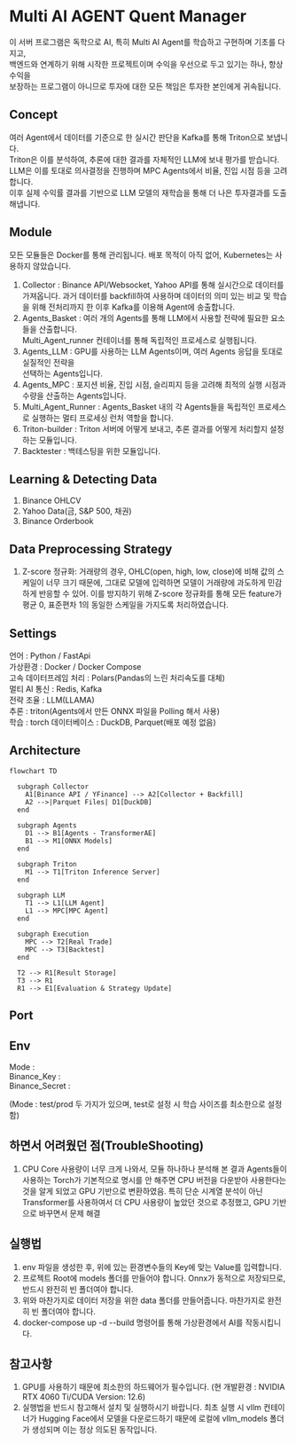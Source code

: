 # Multi AI AGENT Quent Manager

이 서버 프로그램은 독학으로 AI, 특히 Multi AI Agent를 학습하고 구현하며 기초를 다지고,  
백엔드와 연계하기 위해 시작한 프로젝트이며 수익을 우선으로 두고 있기는 하나, 항상 수익을  
보장하는 프로그램이 아니므로 투자에 대한 모든 책임은 투자한 본인에게 귀속됩니다.

## Concept

여러 Agent에서 데이터를 기준으로 한 실시간 판단을 Kafka를 통해 Triton으로 보냅니다.  
Triton은 이를 분석하여, 추론에 대한 결과를 자체적인 LLM에 보내 평가를 받습니다.  
LLM은 이를 토대로 의사결정을 진행하며 MPC Agents에서 비율, 진입 시점 등을 고려합니다.  
이후 실제 수익률 결과를 기반으로 LLM 모델의 재학습을 통해 더 나은 투자결과를 도출해냅니다.

## Module

모든 모듈들은 Docker를 통해 관리됩니다. 배포 목적이 아직 없어, Kubernetes는 사용하지 않았습니다.

1. Collector : Binance API/Websocket, Yahoo API를 통해 실시간으로 데이터를 가져옵니다.
   과거 데이터를 backfill하여 사용하며 데이터의 의미 있는 비교 및 학습을 위해 전처리까지 한 이후
   Kafka를 이용해 Agent에 송출합니다.
2. Agents_Basket : 여러 개의 Agents를 통해 LLM에서 사용할 전략에 필요한 요소들을 산출합니다.  
   Multi_Agent_runner 컨테이너를 통해 독립적인 프로세스로 실행됩니다.
3. Agents_LLM : GPU를 사용하는 LLM Agents이며, 여러 Agents 응답을 토대로 실질적인 전략을  
   선택하는 Agents입니다.
4. Agents_MPC : 포지션 비율, 진입 시점, 슬리피지 등을 고려해 최적의 실행 시점과 수량을 산출하는 Agents입니다.
5. Multi_Agent_Runner : Agents_Basket 내의 각 Agents들을 독립적인 프로세스로 실행하는
   멀티 프로세싱 런처 역할을 합니다.
6. Triton-builder : Triton 서버에 어떻게 보내고, 추론 결과를 어떻게 처리할지 설정하는 모듈입니다.
7. Backtester : 백테스팅을 위한 모듈입니다.

## Learning & Detecting Data

1. Binance OHLCV
2. Yahoo Data(금, S&P 500, 채권)
3. Binance Orderbook

## Data Preprocessing Strategy

1. Z-score 정규화: 거래량의 경우, OHLC(open, high, low, close)에 비해 값의 스케일이 너무 크기 때문에,
   그대로 모델에 입력하면 모델이 거래량에 과도하게 민감하게 반응할 수 있어. 이를 방지하기 위해 Z-score
   정규화를 통해 모든 feature가 평균 0, 표준편차 1의 동일한 스케일을 가지도록 처리하였습니다.

## Settings

언어 : Python / FastApi  
가상환경 : Docker / Docker Compose  
고속 데이터프레임 처리 : Polars(Pandas의 느린 처리속도를 대체)  
멀티 AI 통신 : Redis, Kafka  
전략 조율 : LLM(LLAMA)  
추론 : triton(Agents에서 만든 ONNX 파일을 Polling 해서 사용)  
학습 : torch
데이터베이스 : DuckDB, Parquet(배포 예정 없음)

## Architecture

```mermaid
flowchart TD

  subgraph Collector
    A1[Binance API / YFinance] --> A2[Collector + Backfill]
    A2 -->|Parquet Files| D1[DuckDB]
  end

  subgraph Agents
    D1 --> B1[Agents - TransformerAE]
    B1 --> M1[ONNX Models]
  end

  subgraph Triton
    M1 --> T1[Triton Inference Server]
  end

  subgraph LLM
    T1 --> L1[LLM Agent]
    L1 --> MPC[MPC Agent]
  end

  subgraph Execution
    MPC --> T2[Real Trade]
    MPC --> T3[Backtest]
  end

  T2 --> R1[Result Storage]
  T3 --> R1
  R1 --> E1[Evaluation & Strategy Update]
```

## Port

## Env

Mode :  
Binance_Key :  
Binance_Secret :

(Mode : test/prod 두 가지가 있으며, test로 설정 시 학습 사이즈를 최소한으로 설정함)

## 하면서 어려웠던 점(TroubleShooting)

1. CPU Core 사용량이 너무 크게 나와서, 모듈 하나하나 분석해 본 결과 Agents들이 사용하는 Torch가 기본적으로 명시를 안 해주면 CPU 버전을 다운받아 사용한다는 것을 알게 되었고 GPU 기반으로 변환하였음. 특히 단순 시계열 분석이 아닌 Transformer를 사용하여서 더 CPU 사용량이 높았던 것으로 추정했고, GPU 기반으로 바꾸면서 문제 해결

## 실행법

1. env 파일을 생성한 후, 위에 있는 환경변수들의 Key에 맞는 Value를 입력합니다.
2. 프로젝트 Root에 models 폴더를 만들어야 합니다. Onnx가 동적으로 저장되므로, 반드시 완전히 빈 폴더여야 합니다.
3. 위와 마찬가지로 데이터 저장을 위한 data 폴더를 만들어줍니다. 마찬가지로 완전히 빈 폴더여야 합니다.
4. docker-compose up -d --build 명령어를 통해 가상환경에서 AI를 작동시킵니다.

## 참고사항

1. GPU를 사용하기 때문에 최소한의 하드웨어가 필수입니다. (현 개발환경 : NVIDIA RTX 4060 Ti/CUDA Version: 12.6)
2. 실행법을 반드시 참고해서 설치 및 실행하시기 바랍니다. 최초 실행 시 vllm 컨테이너가 Hugging Face에서 모델을 다운로드하기 때문에 로컬에 vllm_models 폴더가 생성되며 이는 정상 의도된 동작입니다.
